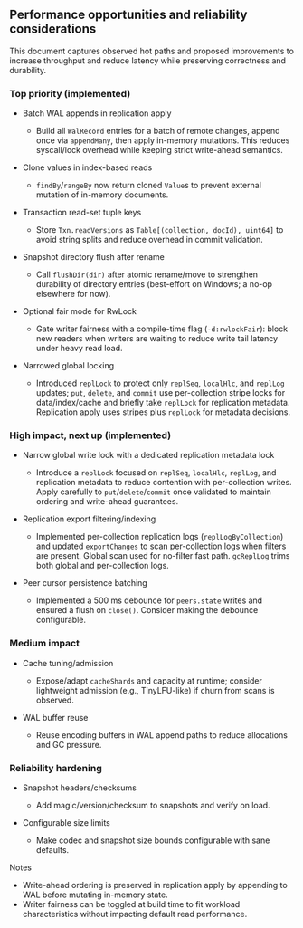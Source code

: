 ## Performance opportunities and reliability considerations

This document captures observed hot paths and proposed improvements to increase throughput and reduce latency while preserving correctness and durability.

### Top priority (implemented)

- Batch WAL appends in replication apply
  - Build all `WalRecord` entries for a batch of remote changes, append once via `appendMany`, then apply in-memory mutations. This reduces syscall/lock overhead while keeping strict write-ahead semantics.

- Clone values in index-based reads
  - `findBy`/`rangeBy` now return cloned `Value`s to prevent external mutation of in-memory documents.

- Transaction read-set tuple keys
  - Store `Txn.readVersions` as `Table[(collection, docId), uint64]` to avoid string splits and reduce overhead in commit validation.

- Snapshot directory flush after rename
  - Call `flushDir(dir)` after atomic rename/move to strengthen durability of directory entries (best-effort on Windows; a no-op elsewhere for now).

- Optional fair mode for RwLock
  - Gate writer fairness with a compile-time flag (`-d:rwlockFair`): block new readers when writers are waiting to reduce write tail latency under heavy read load.

- Narrowed global locking
  - Introduced `replLock` to protect only `replSeq`, `localHlc`, and `replLog` updates; `put`, `delete`, and `commit` use per-collection stripe locks for data/index/cache and briefly take `replLock` for replication metadata. Replication apply uses stripes plus `replLock` for metadata decisions.

### High impact, next up (implemented)

- Narrow global write lock with a dedicated replication metadata lock
  - Introduce a `replLock` focused on `replSeq`, `localHlc`, `replLog`, and replication metadata to reduce contention with per-collection writes. Apply carefully to `put`/`delete`/`commit` once validated to maintain ordering and write-ahead guarantees.

- Replication export filtering/indexing
  - Implemented per-collection replication logs (`replLogByCollection`) and updated `exportChanges` to scan per-collection logs when filters are present. Global scan used for no-filter fast path. `gcReplLog` trims both global and per-collection logs.

- Peer cursor persistence batching
  - Implemented a 500 ms debounce for `peers.state` writes and ensured a flush on `close()`. Consider making the debounce configurable.

### Medium impact

- Cache tuning/admission
  - Expose/adapt `cacheShards` and capacity at runtime; consider lightweight admission (e.g., TinyLFU-like) if churn from scans is observed.

- WAL buffer reuse
  - Reuse encoding buffers in WAL append paths to reduce allocations and GC pressure.

### Reliability hardening

- Snapshot headers/checksums
  - Add magic/version/checksum to snapshots and verify on load.

- Configurable size limits
  - Make codec and snapshot size bounds configurable with sane defaults.

Notes
- Write-ahead ordering is preserved in replication apply by appending to WAL before mutating in-memory state.
- Writer fairness can be toggled at build time to fit workload characteristics without impacting default read performance.


